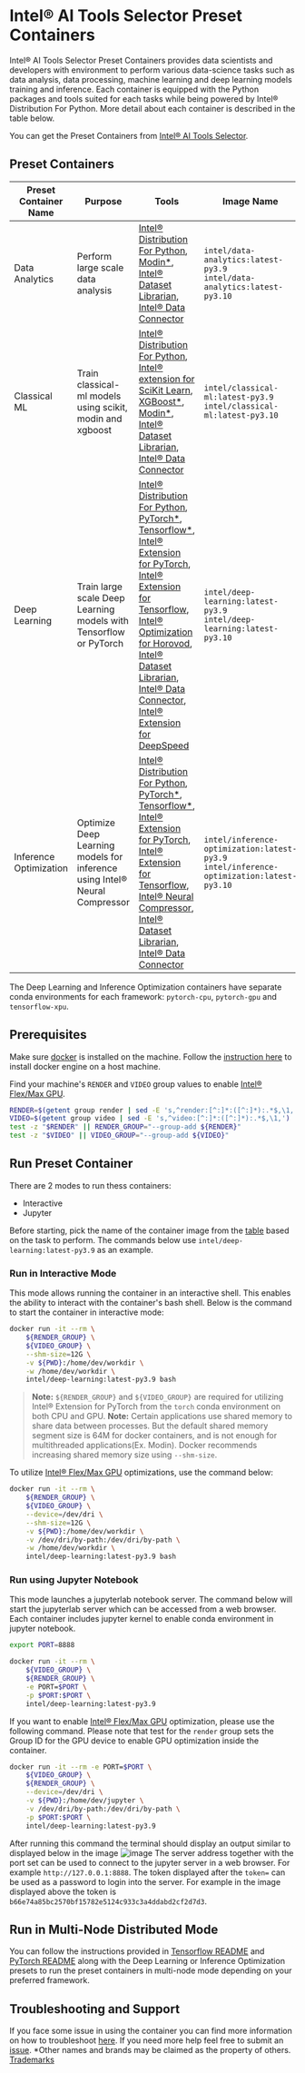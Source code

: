 # Intel® AI Tools Selector Preset Containers
Intel® AI Tools Selector Preset Containers provides data scientists and developers with environment to perform various data-science tasks such as data analysis, data processing, machine learning and deep learning models training and inference. Each container is equipped with the Python packages and tools suited for each tasks while being powered by Intel® Distribution For Python. More detail about each container is described in the table below.

You can get the Preset Containers from [Intel® AI Tools Selector](https://www.intel.com/content/www/us/en/developer/tools/oneapi/ai-tools-selector.html).

## Preset Containers

| Preset Container Name | Purpose | Tools | Image Name |
| -----------------------------| ------------- | ------------- | ----------------- |
| Data Analytics | Perform large scale data analysis | [Intel® Distribution For Python](https://www.intel.com/content/www/us/en/developer/tools/oneapi/distribution-for-python.html), [Modin*](https://github.com/modin-project/modin), [Intel® Dataset Librarian](https://github.com/IntelAI/models/tree/master/datasets/dataset_api), [Intel® Data Connector](https://github.com/IntelAI/models/tree/master/datasets/cloud_data_connector) | `intel/data-analytics:latest-py3.9`<br />`intel/data-analytics:latest-py3.10` |
| Classical ML | Train classical-ml models using scikit, modin and xgboost | [Intel® Distribution For Python](https://www.intel.com/content/www/us/en/developer/tools/oneapi/distribution-for-python.html), [Intel® extension for SciKit Learn](https://github.com/intel/scikit-learn-intelex), [XGBoost*](https://github.com/dmlc/xgboost), [Modin*](https://github.com/modin-project/modin), <br /> [Intel® Dataset Librarian](https://github.com/IntelAI/models/tree/master/datasets/dataset_api), [Intel® Data Connector](https://github.com/IntelAI/models/tree/master/datasets/cloud_data_connector) | `intel/classical-ml:latest-py3.9`<br />`intel/classical-ml:latest-py3.10` |
| Deep Learning | Train large scale Deep Learning models with Tensorflow or PyTorch | [Intel® Distribution For Python](https://www.intel.com/content/www/us/en/developer/tools/oneapi/distribution-for-python.html), [PyTorch*](https://pytorch.org/), [Tensorflow*](https://www.tensorflow.org/),<br /> [Intel® Extension for PyTorch](https://github.com/intel/intel-extension-for-pytorch), [Intel® Extension for Tensorflow](https://github.com/intel/intel-extension-for-tensorflow),<br /> [Intel® Optimization for Horovod](https://github.com/intel/intel-optimization-for-horovod), [Intel® Dataset Librarian](https://github.com/IntelAI/models/tree/master/datasets/dataset_api), [Intel® Data Connector](https://github.com/IntelAI/models/tree/master/datasets/cloud_data_connector), [Intel® Extension for DeepSpeed](https://github.com/intel/intel-extension-for-deepspeed) | `intel/deep-learning:latest-py3.9`<br />`intel/deep-learning:latest-py3.10` |
| Inference Optimization | Optimize Deep Learning models for inference<br /> using Intel® Neural Compressor | [Intel® Distribution For Python](https://www.intel.com/content/www/us/en/developer/tools/oneapi/distribution-for-python.html), [PyTorch*](https://pytorch.org/), [Tensorflow*](https://www.tensorflow.org/), <br /> [Intel® Extension for PyTorch](https://github.com/intel/intel-extension-for-pytorch), [Intel® Extension for Tensorflow](https://github.com/intel/intel-extension-for-tensorflow),<br /> [Intel® Neural Compressor](https://github.com/intel/neural-compressor), [Intel® Dataset Librarian](https://github.com/IntelAI/models/tree/master/datasets/dataset_api), [Intel® Data Connector](https://github.com/IntelAI/models/tree/master/datasets/cloud_data_connector) | `intel/inference-optimization:latest-py3.9`<br />`intel/inference-optimization:latest-py3.10` |

The Deep Learning and Inference Optimization containers have separate conda environments for each framework: `pytorch-cpu`, `pytorch-gpu` and `tensorflow-xpu`.

## Prerequisites
Make sure [docker](https://docs.docker.com/engine/) is installed on the machine. Follow the [instruction here](https://docs.docker.com/engine/install/) to install docker engine on a host machine.

Find your machine's `RENDER` and `VIDEO` group values to enable [Intel® Flex/Max GPU](https://www.intel.com/content/www/us/en/products/details/discrete-gpus/data-center-gpu.html).
```bash
RENDER=$(getent group render | sed -E 's,^render:[^:]*:([^:]*):.*$,\1,')
VIDEO=$(getent group video | sed -E 's,^video:[^:]*:([^:]*):.*$,\1,')
test -z "$RENDER" || RENDER_GROUP="--group-add ${RENDER}"
test -z "$VIDEO" || VIDEO_GROUP="--group-add ${VIDEO}"
```

## Run Preset Container
There are 2 modes to run thess containers:

* Interactive
* Jupyter

Before starting, pick the name of the container image from the [table](#preset-containers) based on the task to perform. The commands below use `intel/deep-learning:latest-py3.9` as an example.

### Run in Interactive Mode
This mode allows running the container in an interactive shell. This enables the ability to interact with the container's bash shell. Below is the command to start the container in interactive mode:

```bash
docker run -it --rm \
    ${RENDER_GROUP} \
    ${VIDEO_GROUP} \
    --shm-size=12G \
    -v ${PWD}:/home/dev/workdir \
    -w /home/dev/workdir \
    intel/deep-learning:latest-py3.9 bash
```

>**Note:** `${RENDER_GROUP}` and `${VIDEO_GROUP}` are required for utilizing Intel® Extension for PyTorch from the `torch` conda environment on both CPU and GPU.
>**Note:** Certain applications use shared memory to share data between processes. But the default shared memory segment size is 64M for docker containers, and is not enough for multithreaded applications(Ex. Modin). Docker recommends increasing shared memory size using `--shm-size`.

To utilize [Intel® Flex/Max GPU](https://www.intel.com/content/www/us/en/products/details/discrete-gpus/) optimizations, use the command below:

```bash
docker run -it --rm \
    ${RENDER_GROUP} \
    ${VIDEO_GROUP} \
    --device=/dev/dri \
    --shm-size=12G \
    -v ${PWD}:/home/dev/workdir \
    -v /dev/dri/by-path:/dev/dri/by-path \
    -w /home/dev/workdir \
    intel/deep-learning:latest-py3.9 bash
```

### Run using Jupyter Notebook
This mode launches a jupyterlab notebook server. The command below will start the jupyterlab server which can be accessed from a web browser. Each container includes jupyter kernel to enable conda environment in jupyter notebook.

```bash
export PORT=8888
```

```bash
docker run -it --rm \
    ${VIDEO_GROUP} \
    ${RENDER_GROUP} \
    -e PORT=$PORT \
    -p $PORT:$PORT \
    intel/deep-learning:latest-py3.9
```

If you want to enable [Intel® Flex/Max GPU](https://www.intel.com/content/www/us/en/products/details/discrete-gpus/data-center-gpu.html) optimization, please use the following command. Please note that test for the `render` group sets the Group ID for the GPU device to enable GPU optimization inside the container.

```bash
docker run -it --rm -e PORT=$PORT \
    ${VIDEO_GROUP} \
    ${RENDER_GROUP} \
    --device=/dev/dri \
    -v ${PWD}:/home/dev/jupyter \
    -v /dev/dri/by-path:/dev/dri/by-path \
    -p $PORT:$PORT \
    intel/deep-learning:latest-py3.9
```

After running this command the terminal should display an output similar to displayed below in the image ![image](https://github.com/intel/ai-containers/assets/18349036/0a8a2d05-f7b0-4a9f-994e-bcc4e4b703a0) The server address together with the port set can be used to connect to the jupyter server in a web browser. For example `http://127.0.0.1:8888`. The token displayed after the `token=` can be used as a password to login into the server. For example in the image displayed above the token is `b66e74a85bc2570bf15782e5124c933c3a4ddabd2cf2d7d3`.

## Run in Multi-Node Distributed Mode

You can follow the instructions provided in [Tensorflow README](./deep-learning/demo/tensorflow-distributed/README.md) and [PyTorch README](./deep-learning/demo/pytorch-distributed/README.md) along with the Deep Learning or Inference Optimization presets to run the preset containers in multi-node mode depending on your preferred framework.

## Troubleshooting and Support
If you face some issue in using the container you can find more information on how to troubleshoot [here](https://github.com/intel/ai-containers#troubleshooting). If you need more help feel free to submit an [issue](https://github.com/intel/ai-containers/issues).
*Other names and brands may be claimed as the property of others. [Trademarks](http://www.intel.com/content/www/us/en/legal/trademarks.html)
